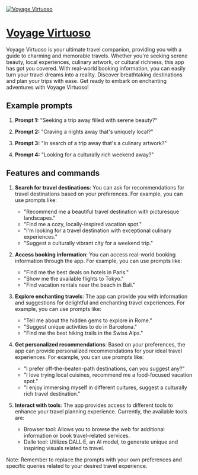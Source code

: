 [![Voyage Virtuoso](https://files.oaiusercontent.com/file-QSrSaDV2A4VZckZ2KB3V0zdj?se=2123-10-17T22%3A47%3A42Z&sp=r&sv=2021-08-06&sr=b&rscc=max-age%3D31536000%2C%20immutable&rscd=attachment%3B%20filename%3D15cbb18d-6110-4173-9532-6b72efed706e.png&sig=/viKZplR0en3lDggorNrR%2BDm7Zr/NL%2BrGZFGoBeoG%2B8%3D)](https://chat.openai.com/g/g-dz49DPQDd-voyage-virtuoso)

# [Voyage Virtuoso](https://chat.openai.com/g/g-dz49DPQDd-voyage-virtuoso)

Voyage Virtuoso is your ultimate travel companion, providing you with a guide to charming and memorable travels. Whether you're seeking serene beauty, local experiences, culinary artwork, or cultural richness, this app has got you covered. With real-world booking information, you can easily turn your travel dreams into a reality. Discover breathtaking destinations and plan your trips with ease. Get ready to embark on enchanting adventures with Voyage Virtuoso!

## Example prompts

1. **Prompt 1:** "Seeking a trip away filled with serene beauty?"

2. **Prompt 2:** "Craving a nights away that's uniquely local?"

3. **Prompt 3:** "In search of a trip away that's a culinary artwork?"

4. **Prompt 4:** "Looking for a culturally rich weekend away?"

## Features and commands

1. **Search for travel destinations**: You can ask for recommendations for travel destinations based on your preferences. For example, you can use prompts like:
   - "Recommend me a beautiful travel destination with picturesque landscapes."
   - "Find me a cozy, locally-inspired vacation spot."
   - "I'm looking for a travel destination with exceptional culinary experiences."
   - "Suggest a culturally vibrant city for a weekend trip."

2. **Access booking information**: You can access real-world booking information through the app. For example, you can use prompts like:
   - "Find me the best deals on hotels in Paris."
   - "Show me the available flights to Tokyo."
   - "Find vacation rentals near the beach in Bali."

3. **Explore enchanting travels**: The app can provide you with information and suggestions for delightful and enchanting travel experiences. For example, you can use prompts like:
   - "Tell me about the hidden gems to explore in Rome."
   - "Suggest unique activities to do in Barcelona."
   - "Find me the best hiking trails in the Swiss Alps."

4. **Get personalized recommendations**: Based on your preferences, the app can provide personalized recommendations for your ideal travel experiences. For example, you can use prompts like:
   - "I prefer off-the-beaten-path destinations, can you suggest any?"
   - "I love trying local cuisines, recommend me a food-focused vacation spot."
   - "I enjoy immersing myself in different cultures, suggest a culturally rich travel destination."

5. **Interact with tools**: The app provides access to different tools to enhance your travel planning experience. Currently, the available tools are:
   - Browser tool: Allows you to browse the web for additional information or book travel-related services.
   - Dalle tool: Utilizes DALL·E, an AI model, to generate unique and inspiring visuals related to travel.

Note: Remember to replace the prompts with your own preferences and specific queries related to your desired travel experience.